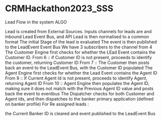 # CRMHackathon2023_SSS
Lead Flow in the system ALGO

Lead is created from External Sources. Inputs channels for leads are and Inbound Lead Event Bus, and API
Lead is then normalised to a common format
The initial Stage of the lead is evaluated
The event is then published to the LeadEvent Event Bus
We have 3 subscribers to the channel from 4
The Customer Engine first checks for whether the LEad Event contains the Customer ID.
From 6 :: if Customer ID is not present, proceeds to identify the customer, returning Customer ID
From 7 :: The Customer then posts back an event to the LeadEvent Bus, with the Customer ID populated
The Agent Engine first checks for whether the Lead Event contains the Agent ID
From 9 :: If Current Agent Id is not present, proceeds to identify Agent, returning Agent ID
From 10 :: Agent Engine then populates the Agent ID, making sure it does not match with the Previous Agent ID value and posts back the event to eventbus
The Dispatcher checks for both Customer and Agent Ids, and then dispatches to the banker primary application (defined on banker profile)
For Re assigned leads :

the Current Banker ID is cleared and event published to the LeadEvent Bus
